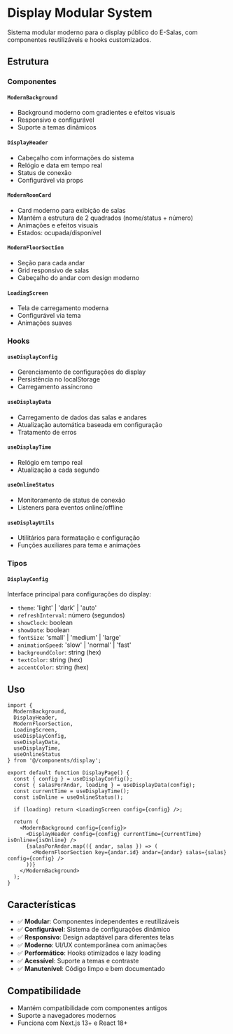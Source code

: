 # Display Modular System

Sistema modular moderno para o display público do E-Salas, com componentes reutilizáveis e hooks customizados.

## Estrutura

### Componentes

#### `ModernBackground`
- Background moderno com gradientes e efeitos visuais
- Responsivo e configurável
- Suporte a temas dinâmicos

#### `DisplayHeader`
- Cabeçalho com informações do sistema
- Relógio e data em tempo real
- Status de conexão
- Configurável via props

#### `ModernRoomCard`
- Card moderno para exibição de salas
- Mantém a estrutura de 2 quadrados (nome/status + número)
- Animações e efeitos visuais
- Estados: ocupada/disponível

#### `ModernFloorSection`
- Seção para cada andar
- Grid responsivo de salas
- Cabeçalho do andar com design moderno

#### `LoadingScreen`
- Tela de carregamento moderna
- Configurável via tema
- Animações suaves

### Hooks

#### `useDisplayConfig`
- Gerenciamento de configurações do display
- Persistência no localStorage
- Carregamento assíncrono

#### `useDisplayData`
- Carregamento de dados das salas e andares
- Atualização automática baseada em configuração
- Tratamento de erros

#### `useDisplayTime`
- Relógio em tempo real
- Atualização a cada segundo

#### `useOnlineStatus`
- Monitoramento de status de conexão
- Listeners para eventos online/offline

#### `useDisplayUtils`
- Utilitários para formatação e configuração
- Funções auxiliares para tema e animações

### Tipos

#### `DisplayConfig`
Interface principal para configurações do display:
- `theme`: 'light' | 'dark' | 'auto'
- `refreshInterval`: número (segundos)
- `showClock`: boolean
- `showDate`: boolean
- `fontSize`: 'small' | 'medium' | 'large'
- `animationSpeed`: 'slow' | 'normal' | 'fast'
- `backgroundColor`: string (hex)
- `textColor`: string (hex)
- `accentColor`: string (hex)

## Uso

```tsx
import { 
  ModernBackground, 
  DisplayHeader, 
  ModernFloorSection, 
  LoadingScreen,
  useDisplayConfig,
  useDisplayData,
  useDisplayTime,
  useOnlineStatus
} from '@/components/display';

export default function DisplayPage() {
  const { config } = useDisplayConfig();
  const { salasPorAndar, loading } = useDisplayData(config);
  const currentTime = useDisplayTime();
  const isOnline = useOnlineStatus();

  if (loading) return <LoadingScreen config={config} />;

  return (
    <ModernBackground config={config}>
      <DisplayHeader config={config} currentTime={currentTime} isOnline={isOnline} />
      {salasPorAndar.map(({ andar, salas }) => (
        <ModernFloorSection key={andar.id} andar={andar} salas={salas} config={config} />
      ))}
    </ModernBackground>
  );
}
```

## Características

- ✅ **Modular**: Componentes independentes e reutilizáveis
- ✅ **Configurável**: Sistema de configurações dinâmico
- ✅ **Responsivo**: Design adaptável para diferentes telas
- ✅ **Moderno**: UI/UX contemporânea com animações
- ✅ **Performático**: Hooks otimizados e lazy loading
- ✅ **Acessível**: Suporte a temas e contraste
- ✅ **Manutenível**: Código limpo e bem documentado

## Compatibilidade

- Mantém compatibilidade com componentes antigos
- Suporte a navegadores modernos
- Funciona com Next.js 13+ e React 18+

